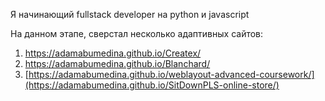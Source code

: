 Я начинающий fullstack developer на python и javascript

На данном этапе, сверстал несколько адаптивных сайтов:

1. https://adamabumedina.github.io/Createx/
2. https://adamabumedina.github.io/Blanchard/
3. [https://adamabumedina.github.io/weblayout-advanced-coursework/](https://adamabumedina.github.io/SitDownPLS-online-store/)
